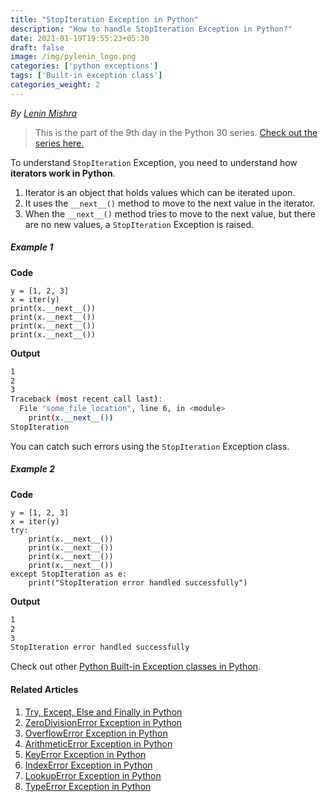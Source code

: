 ```yaml
---
title: "StopIteration Exception in Python"
description: "How to handle StopIteration Exception in Python?"
date: 2021-01-19T19:55:23+05:30
draft: false
image: /img/pylenin_logo.png
categories: ['python exceptions']
tags: ['Built-in exception class']
categories_weight: 2
---
```

<div class="sharethis-inline-follow-buttons"></div>

*By [Lenin Mishra](https://www.pylenin.com/authors/#lenin-mishra)*

> This is the part of the 9th day in the Python 30 series. [Check out the series here.](https://www.youtube.com/playlist?list=PLqEbL1vopgvuI-3wzwHqftEkH3AILozS5)

To understand `StopIteration` Exception, you need to understand how **iterators work in Python**.

1. Iterator is an object that holds values which can be iterated upon.
2. It uses the `__next__()` method to move to the next value in the iterator.
3. When the `__next__()` method tries to move to the next value, but there are no new values, a `StopIteration` Exception is raised.

##### Example 1

**Code**

```python3
y = [1, 2, 3]
x = iter(y)
print(x.__next__())
print(x.__next__())
print(x.__next__())
print(x.__next__())
```

**Output**

```bash
1
2
3
Traceback (most recent call last):
  File "some_file_location", line 6, in <module>
    print(x.__next__())
StopIteration
```

You can catch such errors using the `StopIteration` Exception class.

##### Example 2

**Code**

```python3
y = [1, 2, 3]
x = iter(y)
try:
    print(x.__next__())
    print(x.__next__())
    print(x.__next__())
    print(x.__next__())
except StopIteration as e:
    print("StopIteration error handled successfully")
```

**Output**

```bash
1
2
3
StopIteration error handled successfully
```

Check out other [Python Built-in Exception classes in Python](https://www.pylenin.com/tags/built-in-exception-class/).

#### Related Articles

1. [Try, Except, Else and Finally in Python](https://www.pylenin.com/blogs/python-try-except-else-finally/)
2. [ZeroDivisionError Exception in Python](https://www.pylenin.com/blogs/zero-division-error-python/)
3. [OverflowError Exception in Python](https://www.pylenin.com/blogs/overflow-error-python/)
4. [ArithmeticError Exception in Python](https://www.pylenin.com/blogs/arithmetic-error-python/)
5. [KeyError Exception in Python](https://www.pylenin.com/blogs/key-error-python/)
6. [IndexError Exception in Python](https://www.pylenin.com/blogs/index-error-python/)
7. [LookupError Exception in Python](https://www.pylenin.com/blogs/lookup-error-python/)
8. [TypeError Exception in Python](https://www.pylenin.com/blogs/type-error-python/)